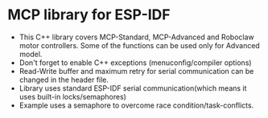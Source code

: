 # MCP library for ESP-IDF

* This C++ library covers MCP-Standard, MCP-Advanced and Roboclaw motor controllers. Some of the functions can be used only for Advanced model.
* Don't forget to enable C++ exceptions (menuconfig/compiler options)
* Read-Write buffer and maximum retry for serial communication can be changed in the header file.  
* Library uses standard ESP-IDF serial communication(which means it uses built-in locks/semaphores)
* Example uses a semaphore to overcome race condition/task-conflicts.
